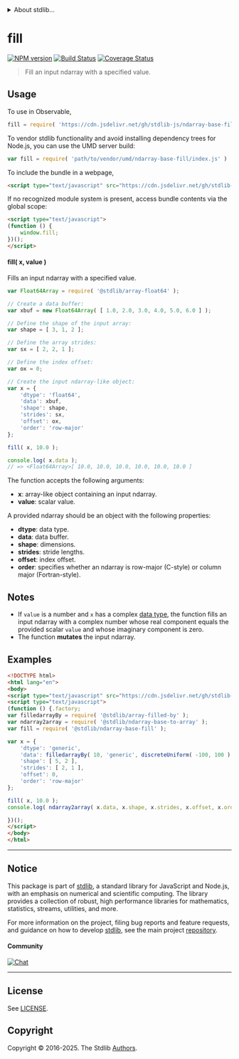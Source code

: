 <!--

@license Apache-2.0

Copyright (c) 2024 The Stdlib Authors.

Licensed under the Apache License, Version 2.0 (the "License");
you may not use this file except in compliance with the License.
You may obtain a copy of the License at

   http://www.apache.org/licenses/LICENSE-2.0

Unless required by applicable law or agreed to in writing, software
distributed under the License is distributed on an "AS IS" BASIS,
WITHOUT WARRANTIES OR CONDITIONS OF ANY KIND, either express or implied.
See the License for the specific language governing permissions and
limitations under the License.

-->


<details>
  <summary>
    About stdlib...
  </summary>
  <p>We believe in a future in which the web is a preferred environment for numerical computation. To help realize this future, we've built stdlib. stdlib is a standard library, with an emphasis on numerical and scientific computation, written in JavaScript (and C) for execution in browsers and in Node.js.</p>
  <p>The library is fully decomposable, being architected in such a way that you can swap out and mix and match APIs and functionality to cater to your exact preferences and use cases.</p>
  <p>When you use stdlib, you can be absolutely certain that you are using the most thorough, rigorous, well-written, studied, documented, tested, measured, and high-quality code out there.</p>
  <p>To join us in bringing numerical computing to the web, get started by checking us out on <a href="https://github.com/stdlib-js/stdlib">GitHub</a>, and please consider <a href="https://opencollective.com/stdlib">financially supporting stdlib</a>. We greatly appreciate your continued support!</p>
</details>

# fill

[![NPM version][npm-image]][npm-url] [![Build Status][test-image]][test-url] [![Coverage Status][coverage-image]][coverage-url] <!-- [![dependencies][dependencies-image]][dependencies-url] -->

> Fill an input ndarray with a specified value.

<section class="intro">

</section>

<!-- /.intro -->



<section class="usage">

## Usage

To use in Observable,

```javascript
fill = require( 'https://cdn.jsdelivr.net/gh/stdlib-js/ndarray-base-fill@umd/browser.js' )
```

To vendor stdlib functionality and avoid installing dependency trees for Node.js, you can use the UMD server build:

```javascript
var fill = require( 'path/to/vendor/umd/ndarray-base-fill/index.js' )
```

To include the bundle in a webpage,

```html
<script type="text/javascript" src="https://cdn.jsdelivr.net/gh/stdlib-js/ndarray-base-fill@umd/browser.js"></script>
```

If no recognized module system is present, access bundle contents via the global scope:

```html
<script type="text/javascript">
(function () {
    window.fill;
})();
</script>
```

#### fill( x, value )

Fills an input ndarray with a specified value.

<!-- eslint-disable max-len -->

```javascript
var Float64Array = require( '@stdlib/array-float64' );

// Create a data buffer:
var xbuf = new Float64Array( [ 1.0, 2.0, 3.0, 4.0, 5.0, 6.0 ] );

// Define the shape of the input array:
var shape = [ 3, 1, 2 ];

// Define the array strides:
var sx = [ 2, 2, 1 ];

// Define the index offset:
var ox = 0;

// Create the input ndarray-like object:
var x = {
    'dtype': 'float64',
    'data': xbuf,
    'shape': shape,
    'strides': sx,
    'offset': ox,
    'order': 'row-major'
};

fill( x, 10.0 );

console.log( x.data );
// => <Float64Array>[ 10.0, 10.0, 10.0, 10.0, 10.0, 10.0 ]
```

The function accepts the following arguments:

-   **x**: array-like object containing an input ndarray.
-   **value**: scalar value.

A provided ndarray should be an object with the following properties:

-   **dtype**: data type.
-   **data**: data buffer.
-   **shape**: dimensions.
-   **strides**: stride lengths.
-   **offset**: index offset.
-   **order**: specifies whether an ndarray is row-major (C-style) or column major (Fortran-style).

</section>

<!-- /.usage -->

<section class="notes">

## Notes

-   If `value` is a number and `x` has a complex [data type][@stdlib/ndarray/dtypes], the function fills an input ndarray with a complex number whose real component equals the provided scalar `value` and whose imaginary component is zero.
-   The function **mutates** the input ndarray.

</section>

<!-- /.notes -->

<section class="examples">

## Examples

<!-- eslint no-undef: "error" -->

```html
<!DOCTYPE html>
<html lang="en">
<body>
<script type="text/javascript" src="https://cdn.jsdelivr.net/gh/stdlib-js/random-base-discrete-uniform@umd/browser.js"></script>
<script type="text/javascript">
(function () {.factory;
var filledarrayBy = require( '@stdlib/array-filled-by' );
var ndarray2array = require( '@stdlib/ndarray-base-to-array' );
var fill = require( '@stdlib/ndarray-base-fill' );

var x = {
    'dtype': 'generic',
    'data': filledarrayBy( 10, 'generic', discreteUniform( -100, 100 ) ),
    'shape': [ 5, 2 ],
    'strides': [ 2, 1 ],
    'offset': 0,
    'order': 'row-major'
};

fill( x, 10.0 );
console.log( ndarray2array( x.data, x.shape, x.strides, x.offset, x.order ) );

})();
</script>
</body>
</html>
```

</section>

<!-- /.examples -->

<!-- Section for related `stdlib` packages. Do not manually edit this section, as it is automatically populated. -->

<section class="related">

</section>

<!-- /.related -->


<section class="main-repo" >

* * *

## Notice

This package is part of [stdlib][stdlib], a standard library for JavaScript and Node.js, with an emphasis on numerical and scientific computing. The library provides a collection of robust, high performance libraries for mathematics, statistics, streams, utilities, and more.

For more information on the project, filing bug reports and feature requests, and guidance on how to develop [stdlib][stdlib], see the main project [repository][stdlib].

#### Community

[![Chat][chat-image]][chat-url]

---

## License

See [LICENSE][stdlib-license].


## Copyright

Copyright &copy; 2016-2025. The Stdlib [Authors][stdlib-authors].

</section>

<!-- /.stdlib -->

<!-- Section for all links. Make sure to keep an empty line after the `section` element and another before the `/section` close. -->

<section class="links">

[npm-image]: http://img.shields.io/npm/v/@stdlib/ndarray-base-fill.svg
[npm-url]: https://npmjs.org/package/@stdlib/ndarray-base-fill

[test-image]: https://github.com/stdlib-js/ndarray-base-fill/actions/workflows/test.yml/badge.svg?branch=main
[test-url]: https://github.com/stdlib-js/ndarray-base-fill/actions/workflows/test.yml?query=branch:main

[coverage-image]: https://img.shields.io/codecov/c/github/stdlib-js/ndarray-base-fill/main.svg
[coverage-url]: https://codecov.io/github/stdlib-js/ndarray-base-fill?branch=main

<!--

[dependencies-image]: https://img.shields.io/david/stdlib-js/ndarray-base-fill.svg
[dependencies-url]: https://david-dm.org/stdlib-js/ndarray-base-fill/main

-->

[chat-image]: https://img.shields.io/gitter/room/stdlib-js/stdlib.svg
[chat-url]: https://app.gitter.im/#/room/#stdlib-js_stdlib:gitter.im

[stdlib]: https://github.com/stdlib-js/stdlib

[stdlib-authors]: https://github.com/stdlib-js/stdlib/graphs/contributors

[umd]: https://github.com/umdjs/umd
[es-module]: https://developer.mozilla.org/en-US/docs/Web/JavaScript/Guide/Modules

[deno-url]: https://github.com/stdlib-js/ndarray-base-fill/tree/deno
[deno-readme]: https://github.com/stdlib-js/ndarray-base-fill/blob/deno/README.md
[umd-url]: https://github.com/stdlib-js/ndarray-base-fill/tree/umd
[umd-readme]: https://github.com/stdlib-js/ndarray-base-fill/blob/umd/README.md
[esm-url]: https://github.com/stdlib-js/ndarray-base-fill/tree/esm
[esm-readme]: https://github.com/stdlib-js/ndarray-base-fill/blob/esm/README.md
[branches-url]: https://github.com/stdlib-js/ndarray-base-fill/blob/main/branches.md

[stdlib-license]: https://raw.githubusercontent.com/stdlib-js/ndarray-base-fill/main/LICENSE

[@stdlib/ndarray/dtypes]: https://github.com/stdlib-js/ndarray-dtypes/tree/umd

<!-- <related-links> -->

<!-- </related-links> -->

</section>

<!-- /.links -->
